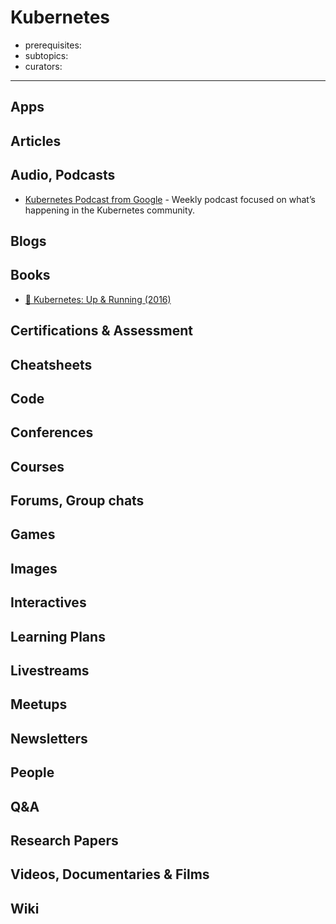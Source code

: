 # Kubernetes

- prerequisites:
- subtopics:
- curators:

------

## Apps

## Articles

## Audio, Podcasts
- [Kubernetes Podcast from Google](https://overcast.fm/itunes1370049232/kubernetes-podcast-from-google) - Weekly podcast focused on what’s happening in the Kubernetes community.

## Blogs

## Books

- [📕 Kubernetes: Up & Running (2016)](https://www.goodreads.com/book/show/26759355-kubernetes)

## Certifications & Assessment

## Cheatsheets

## Code

## Conferences

## Courses

## Forums, Group chats

## Games

## Images

## Interactives

## Learning Plans

## Livestreams

## Meetups

## Newsletters

## People

## Q&A

## Research Papers

## Videos, Documentaries & Films

## Wiki
